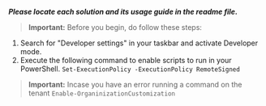 ***Please locate each solution and its usage guide in the readme file.***

> **Important:** Before you begin, do follow these steps:
1. Search for "Developer settings" in your taskbar and activate Developer mode.
1. Execute the following command to enable scripts to run in your PowerShell.
``` Set-ExecutionPolicy -ExecutionPolicy RemoteSigned ```
>**Important:** Incase you have an error running a command on the tenant 
``` Enable-OrganinizationCustomization ```
